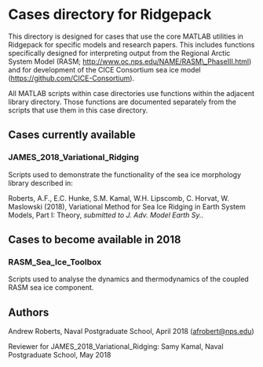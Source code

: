# Cases directory for Ridgepack

This directory is designed for cases that use the core MATLAB utilities
in Ridgepack for specific models and research papers.  This includes functions 
specifically designed for interpreting output from the Regional Arctic System Model 
(RASM; http://www.oc.nps.edu/NAME/RASM\_PhaseIII.html) and for development
of the CICE Consortium sea ice model (https://github.com/CICE-Consortium). 

All MATLAB scripts within case directories use functions within the adjacent
library directory. Those functions are documented separately from the scripts
that use them in this case directory.


## Cases currently available

### JAMES\_2018\_Variational\_Ridging

Scripts used to demonstrate the functionality of the sea ice morphology library described in:

Roberts, A.F., E.C. Hunke, S.M. Kamal, W.H. Lipscomb, C. Horvat, W. Maslowski (2018),
Variational Method for Sea Ice Ridging in Earth System Models, Part I: Theory, *submitted to J. Adv. Model Earth Sy.*.

## Cases to become available in 2018

### RASM\_Sea_Ice_Toolbox

Scripts used to analyse the dynamics and thermodynamics of the coupled RASM sea ice 
component.


## Authors
Andrew Roberts, Naval Postgraduate School, April 2018 (afrobert@nps.edu)

Reviewer for JAMES\_2018\_Variational\_Ridging: Samy Kamal, Naval Postgraduate School, May 2018

